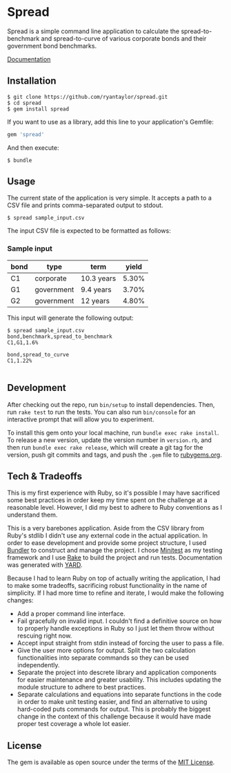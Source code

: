 # Spread

Spread is a simple command line application to calculate the spread-to-benchmark and spread-to-curve of various corporate bonds and their government bond benchmarks. 

[Documentation](https://ryantaylor.github.io/spread/)

## Installation

```
$ git clone https://github.com/ryantaylor/spread.git
$ cd spread
$ gem install spread
```

If you want to use as a library, add this line to your application's Gemfile:

```ruby
gem 'spread'
```

And then execute:

    $ bundle

## Usage

The current state of the application is very simple. It accepts a path to a CSV file and prints comma-separated output to stdout.

    $ spread sample_input.csv

The input CSV file is expected to be formatted as follows:

### Sample input

| bond   | type       | term        | yield |
|--------|------------|-------------|-------|
| C1     | corporate  | 10.3 years  | 5.30% |
| G1     | government | 9.4 years   | 3.70% |
| G2     | government | 12 years    | 4.80% |

This input will generate the following output:

```
$ spread sample_input.csv
bond,benchmark,spread_to_benchmark
C1,G1,1.6%

bond,spread_to_curve
C1,1.22%


```

## Development

After checking out the repo, run `bin/setup` to install dependencies. Then, run `rake test` to run the tests. You can also run `bin/console` for an interactive prompt that will allow you to experiment.

To install this gem onto your local machine, run `bundle exec rake install`. To release a new version, update the version number in `version.rb`, and then run `bundle exec rake release`, which will create a git tag for the version, push git commits and tags, and push the `.gem` file to [rubygems.org](https://rubygems.org).

## Tech & Tradeoffs

This is my first experience with Ruby, so it's possible I may have sacrificed some best practices in order keep my time spent on the challenge at a reasonable level. However, I did my best to adhere to Ruby conventions as I understand them.

This is a very barebones application. Aside from the CSV library from Ruby's stdlib I didn't use any external code in the actual application. In order to ease development and provide some project structure, I used [Bundler](http://bundler.io/) to construct and manage the project. I chose [Minitest](https://github.com/seattlerb/minitest) as my testing framework and I use [Rake](https://github.com/ruby/rake) to build the project and run tests. Documentation was generated with [YARD](http://yardoc.org/).

Because I had to learn Ruby on top of actually writing the application, I had to make some tradeoffs, sacrificing robust functionality in the name of simplicity. If I had more time to refine and iterate, I would make the following changes:

* Add a proper command line interface.
* Fail gracefully on invalid input. I couldn't find a definitive source on how to properly handle exceptions in Ruby so I just let them throw without rescuing right now.
* Accept input straight from stdin instead of forcing the user to pass a file.
* Give the user more options for output. Split the two calculation functionalities into separate commands so they can be used independently.
* Separate the project into descrete library and application components for easier maintenance and greater usability. This includes updating the module structure to adhere to best practices.
* Separate calculations and equations into separate functions in the code in order to make unit testing easier, and find an alternative to using hard-coded puts commands for output. This is probably the biggest change in the context of this challenge because it would have made proper test coverage a whole lot easier.

## License

The gem is available as open source under the terms of the [MIT License](http://opensource.org/licenses/MIT).

